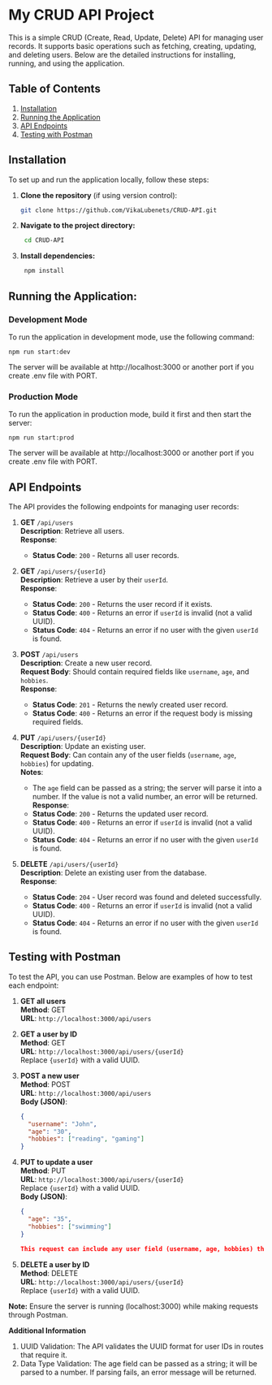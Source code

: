# My CRUD API Project

This is a simple CRUD (Create, Read, Update, Delete) API for managing user records. It supports basic operations such as fetching, creating, updating, and deleting users. Below are the detailed instructions for installing, running, and using the application.

## Table of Contents

1. [Installation](#installation)
2. [Running the Application](#running-the-application)
3. [API Endpoints](#api-endpoints)
4. [Testing with Postman](#testing-with-postman)

## Installation

To set up and run the application locally, follow these steps:

1. **Clone the repository** (if using version control):
   ```bash
   git clone https://github.com/VikaLubenets/CRUD-API.git
   ```
2. **Navigate to the project directory:**

   ```bash
    cd CRUD-API
   ```

3. **Install dependencies:**
   ```bash
    npm install
   ```

## Running the Application:

### Development Mode

To run the application in development mode, use the following command:

    npm run start:dev

The server will be available at http://localhost:3000 or another port if you create .env file with PORT.

### Production Mode

To run the application in production mode, build it first and then start the server:

    npm run start:prod

The server will be available at http://localhost:3000 or another port if you create .env file with PORT.

## API Endpoints

The API provides the following endpoints for managing user records:

1. **GET** `/api/users`  
   **Description**: Retrieve all users.  
   **Response**:

   - **Status Code**: `200` - Returns all user records.

2. **GET** `/api/users/{userId}`  
   **Description**: Retrieve a user by their `userId`.  
   **Response**:

   - **Status Code**: `200` - Returns the user record if it exists.
   - **Status Code**: `400` - Returns an error if `userId` is invalid (not a valid UUID).
   - **Status Code**: `404` - Returns an error if no user with the given `userId` is found.

3. **POST** `/api/users`  
   **Description**: Create a new user record.  
   **Request Body**: Should contain required fields like `username`, `age`, and `hobbies`.  
   **Response**:

   - **Status Code**: `201` - Returns the newly created user record.
   - **Status Code**: `400` - Returns an error if the request body is missing required fields.

4. **PUT** `/api/users/{userId}`  
   **Description**: Update an existing user.  
   **Request Body**: Can contain any of the user fields (`username`, `age`, `hobbies`) for updating.  
   **Notes**:

   - The `age` field can be passed as a string; the server will parse it into a number. If the value is not a valid number, an error will be returned.  
     **Response**:
   - **Status Code**: `200` - Returns the updated user record.
   - **Status Code**: `400` - Returns an error if `userId` is invalid (not a valid UUID).
   - **Status Code**: `404` - Returns an error if no user with the given `userId` is found.

5. **DELETE** `/api/users/{userId}`  
   **Description**: Delete an existing user from the database.  
   **Response**:
   - **Status Code**: `204` - User record was found and deleted successfully.
   - **Status Code**: `400` - Returns an error if `userId` is invalid (not a valid UUID).
   - **Status Code**: `404` - Returns an error if no user with the given `userId` is found.

## Testing with Postman

To test the API, you can use Postman. Below are examples of how to test each endpoint:

1. **GET all users**  
   **Method**: GET  
   **URL**: `http://localhost:3000/api/users`

2. **GET a user by ID**  
   **Method**: GET  
   **URL**: `http://localhost:3000/api/users/{userId}`  
   Replace `{userId}` with a valid UUID.

3. **POST a new user**  
   **Method**: POST  
   **URL**: `http://localhost:3000/api/users`  
   **Body (JSON)**:

   ```json
   {
     "username": "John",
     "age": "30",
     "hobbies": ["reading", "gaming"]
   }
   ```

4. **PUT to update a user**  
   **Method**: PUT  
   **URL**: `http://localhost:3000/api/users/{userId}`  
   Replace `{userId}` with a valid UUID.  
   **Body (JSON)**:

   ```json
   {
     "age": "35",
     "hobbies": ["swimming"]
   }

   This request can include any user field (username, age, hobbies) that you want to update. The age field can be passed as a number or as a string, and the server will parse it into a number. If it is not a valid number, an error will be returned.

   ```

5. **DELETE a user by ID**  
   **Method**: DELETE  
   **URL**: `http://localhost:3000/api/users/{userId}`  
   Replace `{userId}` with a valid UUID.

**Note:** Ensure the server is running (localhost:3000) while making requests through Postman.

**Additional Information**

1. UUID Validation: The API validates the UUID format for user IDs in routes that require it.
2. Data Type Validation: The age field can be passed as a string; it will be parsed to a number. If parsing fails, an error message will be returned.

